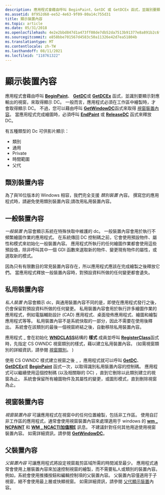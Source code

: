 ```yaml
---
description: 應用程式會藉由呼叫 BeginPaint、GetDC 或 GetDCEx 函式，並識別要顯示對應輸出的視窗，來取得顯示 DC。
ms.assetid: 8f952d68-ee52-4e63-9f09-80a14c755d31
title: 顯示裝置內容
ms.topic: article
ms.date: 05/31/2018
ms.openlocfilehash: 4e2e2bbd847d1a473ff08de7db52da7513b91377e8a891b2c6fdde04a82bf1d0
ms.sourcegitcommit: e858bbe701567d4583c50a11326e42d7ea51804b
ms.translationtype: MT
ms.contentlocale: zh-TW
ms.lasthandoff: 08/11/2021
ms.locfileid: "118761322"
---
```

# <a name="display-device-contexts"></a>顯示裝置內容

應用程式會藉由呼叫 [**BeginPaint**](/windows/desktop/api/Winuser/nf-winuser-beginpaint)、 [**GetDC**](/windows/desktop/api/Winuser/nf-winuser-getdc)或 [**GetDCEx**](/windows/desktop/api/Winuser/nf-winuser-getdcex) 函式，並識別要顯示對應輸出的視窗，來取得顯示 DC。 一般而言，應用程式必須在工作區中繪製時，才會取得顯示 DC。 不過，您可以藉由呼叫 [**GetWindowDC**](/windows/desktop/api/Winuser/nf-winuser-getwindowdc)函式來取得 [視窗裝置內容](#window-device-contexts)。 當應用程式完成繪圖時，必須呼叫 [**EndPaint**](/windows/desktop/api/Winuser/nf-winuser-endpaint) 或 [**ReleaseDC**](/windows/desktop/api/Winuser/nf-winuser-releasedc) 函式來釋放 DC。

有五種類型的 Dc 可供影片顯示：

-   類別
-   通用
-   Private
-   時間範圍
-   父代

## <a name="class-device-contexts"></a>類別裝置內容

為了與16位版本的 Windows 相容，我們完全支援 *類別裝置* 內容。 撰寫您的應用程式時，請避免使用類別裝置內容;請改用私用裝置內容。

## <a name="common-device-contexts"></a>一般裝置內容

*一般裝置* 內容會顯示系統在特殊快取中維護的 dc。 一般裝置內容會用於執行不頻繁繪圖作業的應用程式。 在系統傳回 DC 控制碼之前，它會使用預設物件、屬性和模式來初始化一般裝置內容。 應用程式所執行的任何繪圖作業都會使用這些預設值，除非呼叫其中一個 GDI 函數來選取新的物件、變更現有物件的屬性，或選取新的模式。

因為只有有限數目的常見裝置內容存在，所以應用程式應該在完成繪製之後釋放它們。 當應用程式釋放一般裝置內容時，對預設資料所做的任何變更都會遺失。

## <a name="private-device-contexts"></a>私用裝置內容

*私人裝置* 內容會顯示 dc，與通用裝置內容不同的是，即使在應用程式發行之後，仍會保留對預設資料所做的任何變更。 私用裝置內容會用於執行許多繪圖作業的應用程式，例如電腦輔助設計 (CAD) 應用程式、桌面發佈應用程式、繪圖和繪製應用程式等等。 私用裝置內容不是系統快取的一部分，因此不需要在使用後釋出。 系統會在該類別的最後一個視窗終結之後，自動移除私用裝置內容。

應用程式 \_ 會在初始化 [**WNDCLASS**](/windows/win32/api/winuser/ns-winuser-wndclassa)結構的 **樣式** 成員並呼叫 [**RegisterClass**](/windows/win32/api/winuser/nf-winuser-registerclassa)函式時，先指定 CS OWNDC 視窗類別的樣式，藉以建立私用裝置內容。  (如需視窗類別的詳細資訊，請參閱 [視窗類別](../winmsg/window-classes.md)。 ) 

使用 CS OWNDC 樣式建立視窗之後 \_ ，應用程式就可以呼叫 [**GetDC**](/windows/desktop/api/Winuser/nf-winuser-getdc)、 [**GetDCEx**](/windows/desktop/api/Winuser/nf-winuser-getdcex)或 [**BeginPaint**](/windows/desktop/api/Winuser/nf-winuser-beginpaint) 函式一次，以取得識別私用裝置內容的控制碼。 應用程式可以繼續使用這個控制碼 (以及相關聯的 DC) ，直到它刪除以此類別建立的視窗為止。 系統會保留所有繪圖物件及其屬性的變更，或圖形模式，直到刪除視窗為止。

## <a name="window-device-contexts"></a>視窗裝置內容

*視窗裝置內容* 可讓應用程式在視窗中的任何位置繪製，包括非工作區。 使用自訂非工作區的應用程式，通常會使用視窗裝置內容來處理適用于 windows 的 [**wm \_ NCPAINT**](wm-ncpaint.md) 和 [**WM \_ NCACTI加值稅E**](../winmsg/wm-ncactivate.md) 訊息。 不建議針對任何其他用途使用視窗裝置內容。 如需詳細資訊，請參閱 [**GetWindowDC**](/windows/desktop/api/Winuser/nf-winuser-getwindowdc)。

## <a name="parent-device-contexts"></a>父裝置內容

*父裝置內容* 可讓應用程式將設定視窗裁剪區域所需的時間減至最少。 應用程式通常會使用上層裝置內容來加速控制視窗的繪製，而不需要私人或類別的裝置內容。 例如，系統會使用推播按鈕和編輯控制項的父裝置內容。 父裝置內容僅適用于子視窗，絕不會使用最上層或快顯視窗。 如需詳細資訊，請參閱 [父代顯示裝置](parent-display-device-contexts.md)內容。

 

 
